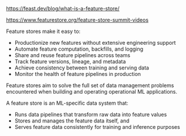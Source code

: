 

https://feast.dev/blog/what-is-a-feature-store/


https://www.featurestore.org/feature-store-summit-videos

Feature stores make it easy to:

- Productionize new features without extensive engineering support
- Automate feature computation, backfills, and logging
- Share and reuse feature pipelines across teams
- Track feature versions, lineage, and metadata
- Achieve consistency between training and serving data
- Monitor the health of feature pipelines in production

Feature stores aim to solve the full set of data management problems encountered when building and operating operational ML applications.

A feature store is an ML-specific data system that:

- Runs data pipelines that transform raw data into feature values
- Stores and manages the feature data itself, and
- Serves feature data consistently for training and inference purposes
